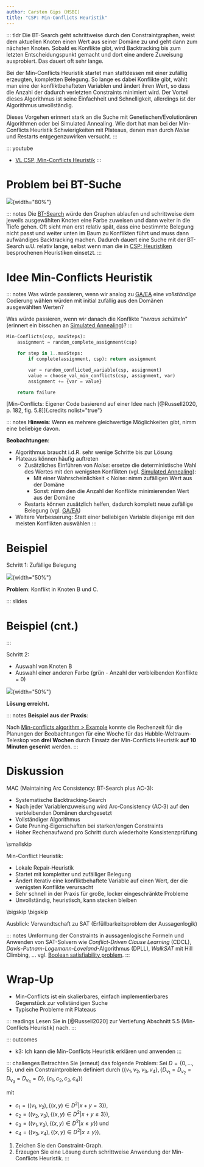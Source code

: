 ```yaml
---
author: Carsten Gips (HSBI)
title: "CSP: Min-Conflicts Heuristik"
---
```


::: tldr
Die BT-Search geht schrittweise durch den Constraintgraphen, weist dem aktuellen
Knoten einen Wert aus seiner Domäne zu und geht dann zum nächsten Knoten. Sobald es
Konflikte gibt, wird Backtracking bis zum letzten Entscheidungspunkt gemacht und
dort eine andere Zuweisung ausprobiert. Das dauert oft sehr lange.

Bei der Min-Conflicts Heuristik startet man stattdessen mit einer zufällig
erzeugten, kompletten Belegung. So lange es dabei Konflikte gibt, wählt man eine der
konfliktbehafteten Variablen und ändert ihren Wert, so dass die Anzahl der dadurch
verletzten Constraints minimiert wird. Der Vorteil dieses Algorithmus ist seine
Einfachheit und Schnelligkeit, allerdings ist der Algorithmus unvollständig.

Dieses Vorgehen erinnert stark an die Suche mit Genetischen/Evolutionären
Algorithmen oder bei Simulated Annealing. Wie dort hat man bei der Min-Conflicts
Heuristik Schwierigkeiten mit Plateaus, denen man durch *Noise* und Restarts
entgegenzuwirken versucht.
:::

::: youtube
-   [VL CSP, Min-Conflicts Heuristik](TODO)
:::

# Problem bei BT-Suche

![](images/map_progress.png){width="80%"}

::: notes
Die [BT-Search](csp2-backtrackingsearch.md) würde den Graphen ablaufen und
schrittweise dem jeweils ausgewählten Knoten eine Farbe zuweisen und dann weiter in
die Tiefe gehen. Oft sieht man erst relativ spät, dass eine bestimmte Belegung nicht
passt und weiter unten im Baum zu Konflikten führt und muss dann aufwändiges
Backtracking machen. Dadurch dauert eine Suche mit der BT-Search u.U. relativ lange,
selbst wenn man die in [CSP: Heuristiken](csp3-heuristics.md) besprochenen
Heuristiken einsetzt.
:::

# Idee Min-Conflicts Heuristik

::: notes
Was würde passieren, wenn wir analog zu [GA/EA](../ea/ea2-ga.md) eine *vollständige*
Codierung wählen würden mit initial zufällig aus den Domänen ausgewählten Werten?

Was würde passieren, wenn wir danach die Konflikte "*heraus schütteln*" (erinnert
ein bisschen an [Simulated Annealing](../searching/search7-annealing.md))?
:::

``` python
Min-Conflicts(csp, maxSteps):
    assignment = random_complete_assignment(csp)

    for step in 1..maxSteps:
        if complete(assignment, csp): return assignment

        var = random_conflicted_variable(csp, assignment)
        value = choose_val_min_conflicts(csp, assignment, var)
        assignment += {var = value}

    return failure
```

[Min-Conflicts: Eigener Code basierend auf einer Idee nach [@Russell2020, p. 182,
fig. 5.8]]{.credits nolist="true"}

::: notes
**Hinweis**: Wenn es mehrere gleichwertige Möglichkeiten gibt, nimm eine beliebige
davon.

**Beobachtungen**:

-   Algorithmus braucht i.d.R. sehr wenige Schritte bis zur Lösung
-   Plateaus können häufig auftreten
    -   Zusätzliches Einführen von *Noise*: ersetze die deterministische Wahl des
        Wertes mit den wenigsten Konflikten (vgl. [Simulated
        Annealing](../searching/search7-annealing.md)):
        -   Mit einer Wahrscheinlichkeit \< Noise: nimm zufälligen Wert aus der
            Domäne
        -   Sonst: nimm den die Anzahl der Konflikte minimierenden Wert aus der
            Domäne
    -   Restarts können zusätzlich helfen, dadurch komplett neue zufällige Belegung
        (vgl. [GA/EA](../ea/ea2-ga.md))
-   Weitere Verbesserung: Statt einer beliebigen Variable diejenige mit den meisten
    Konflikten auswählen
:::

# Beispiel

Schritt 1: Zufällige Belegung

![](images/min_conflicts1.png){width="50%"}

**Problem**: Konflikt in Knoten B und C.

::: slides
# Beispiel (cnt.)
:::

Schritt 2:

-   Auswahl von Knoten B
-   Auswahl einer anderen Farbe (grün - Anzahl der verbleibenden Konflikte = 0)

![](images/min_conflicts2.png){width="50%"}

**Lösung erreicht.**

::: notes
**Beispiel aus der Praxis**:

Nach [Min-conflicts algorithm \>
Example](https://en.wikipedia.org/wiki/Min-conflicts_algorithm#Example) konnte die
Rechenzeit für die Planungen der Beobachtungen für eine Woche für das
Hubble-Weltraum-Teleskop von **drei Wochen** durch Einsatz der Min-Conflicts
Heuristik **auf 10 Minuten gesenkt** werden.
:::

# Diskussion

MAC (Maintaining Arc Consistency: BT-Search plus AC-3):

-   Systematische Backtracking‑Search
-   Nach jeder Variablenzuweisung wird Arc‑Consistency (AC‑3) auf den verbleibenden
    Domänen durchgesetzt
-   Vollständiger Algorithmus
-   Gute Pruning‑Eigenschaften bei starken/engen Constraints
-   Hoher Rechenaufwand pro Schritt durch wiederholte Konsistenzprüfung

\smallskip

Min-Conflict Heuristik:

-   Lokale Repair‑Heuristik
-   Startet mit kompletter und zufälliger Belegung
-   Ändert iterativ eine konfliktbehaftete Variable auf einen Wert, der die
    wenigsten Konflikte verursacht
-   Sehr schnell in der Praxis für große, locker eingeschränkte Probleme
-   Unvollständig, heuristisch, kann stecken bleiben

\bigskip
\bigskip

Ausblick: Verwandtschaft zu SAT (Erfüllbarkeitsproblem der Aussagenlogik)

::: notes
Umformung der Constraints in aussagenlogische Formeln und Anwenden von SAT-Solvern
wie *Conflict-Driven Clause Learning* (CDCL),
*Davis-Putnam-Logemann-Loveland*-Algorithmus (DPLL), *WalkSAT* mit Hill Climbing,
... vgl. [Boolean satisfiability
problem](https://en.wikipedia.org/wiki/Boolean_satisfiability_problem).
:::

# Wrap-Up

-   Min-Conflicts ist ein skalierbares, einfach implementierbares Gegenstück zur
    vollständigen Suche
-   Typische Probleme mit Plateaus

::: readings
Lesen Sie in [@Russell2020] zur Vertiefung Abschnitt 5.5 (Min-Conflicts Heuristik) nach.
:::

::: outcomes
-   k3: Ich kann die Min-Conflicts Heuristik erklären und anwenden
:::

::: challenges
Betrachten Sie (erneut) das folgende Problem: Sei $D=\lbrace 0, \ldots, 5 \rbrace$,
und ein Constraintproblem definiert durch $\langle
\lbrace v_1, v_2, v_3, v_4 \rbrace, \lbrace D_{v_1} = D_{v_2} = D_{v_3} = D_{v_4} = D \rbrace,
\lbrace c_1, c_2, c_3, c_4 \rbrace \rangle$

mit

-   $c_1=\left((v_1,v_2), \lbrace (x,y) \in D^2 | x+y = 3 \rbrace\right)$,
-   $c_2=\left((v_2,v_3), \lbrace (x,y) \in D^2 | x+y \le 3 \rbrace\right)$,
-   $c_3=\left((v_1,v_3), \lbrace (x,y) \in D^2 | x \le y \rbrace\right)$ und
-   $c_4=\left((v_3,v_4), \lbrace (x,y) \in D^2 | x \ne y \rbrace\right)$.

1.  Zeichen Sie den Constraint-Graph.
2.  Erzeugen Sie eine Lösung durch schrittweise Anwendung der Min-Conflicts
    Heuristik.
:::
